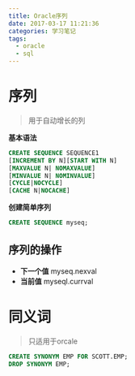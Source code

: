```yaml
---
title: Oracle序列
date: 2017-03-17 11:21:36
categories: 学习笔记
tags:
  - oracle
  - sql
---
```


# 序列
>用于自动增长的列

**基本语法**
```sql
CREATE SEQUENCE SEQUENCE1
[INCREMENT BY N][START WITH N]
[MAXVALUE N| NOMAXVALUE]
[MINVALUE N| NOMINVALUE]
[CYCLE|NOCYCLE]
[CACHE N|NOCACHE]
```

**创建简单序列**
```sql
CREATE SEQUENCE myseq;
```

## 序列的操作
- **下一个值** myseq.nexval
- **当前值** myseql.currval

# 同义词
> 只适用于orcale

```sql
CREATE SYNONYM EMP FOR SCOTT.EMP;
DROP SYNONYM EMP;
```

